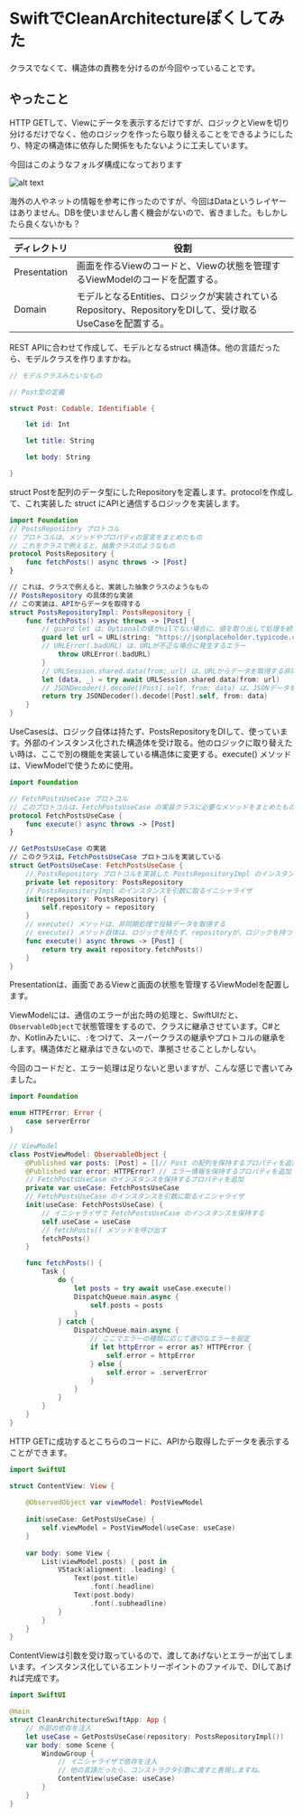 
# SwiftでCleanArchitectureぽくしてみた
クラスでなくて、構造体の責務を分けるのが今回やっていることです。

## やったこと
HTTP GETして、Viewにデータを表示するだけですが、ロジックとViewを切り分けるだけでなく、他のロジックを作ったら取り替えることをできるようにしたり、特定の構造体に依存した関係をもたないように工夫しています。

今回はこのようなフォルダ構成になっております

![alt text](<スクリーンショット 2024-06-24 21.48.54.png>)


海外の人やネットの情報を参考に作ったのですが、今回はDataというレイヤーはありません。DBを使いませんし書く機会がないので、省きました。もしかしたら良くないかも？

| ディレクトリ       | 役割                                                                      |
| ------------ | ----------------------------------------------------------------------- |
| Presentation | 画面を作るViewのコードと、Viewの状態を管理するViewModelのコードを配置する。                               |
| Domain       | モデルとなるEntities、ロジックが実装されているRepository、RepositoryをDIして、受け取るUseCaseを配置する。 |

REST APIに合わせて作成して、モデルとなるstruct 構造体。他の言語だったら、モデルクラスを作りますかね。

```swift
// モデルクラスみたいなもの

// Post型の定義

struct Post: Codable, Identifiable {

    let id: Int

    let title: String

    let body: String

}
```

struct Postを配列のデータ型にしたRepositoryを定義します。protocolを作成して、これ実装した struct にAPIと通信するロジックを実装します。

```swift
import Foundation
// PostsRepository プロトコル
// プロトコルは、メソッドやプロパティの宣言をまとめたもの
// これをクラスで例えると、抽象クラスのようなもの
protocol PostsRepository {
    func fetchPosts() async throws -> [Post]
}

// これは、クラスで例えると、実装した抽象クラスのようなもの
// PostsRepository の具体的な実装
// この実装は、APIからデータを取得する
struct PostsRepositoryImpl: PostsRepository {
    func fetchPosts() async throws -> [Post] {
        // guard let は、Optionalの値がnilでない場合に、値を取り出して処理を続けるための構文
        guard let url = URL(string: "https://jsonplaceholder.typicode.com/posts") else {
        // URLError(.badURL) は、URLが不正な場合に発生するエラー
            throw URLError(.badURL)
        }
        // URLSession.shared.data(from: url) は、URLからデータを取得する非同期処理
        let (data, _) = try await URLSession.shared.data(from: url)
        // JSONDecoder().decode([Post].self, from: data) は、JSONデータをPostの配列に変換する処理
        return try JSONDecoder().decode([Post].self, from: data)
    }
}
```

UseCasesは、ロジック自体は持たず、PostsRepositoryをDIして、使っています。外部のインスタンス化された構造体を受け取る。他のロジックに取り替えたい時は、ここで別の機能を実装している構造体に変更する。execute() メソッドは、ViewModelで使うために使用。

```swift
import Foundation

// FetchPostsUseCase プロトコル
// このプロトコルは、FetchPostsUseCase の実装クラスに必要なメソッドをまとめたもの
protocol FetchPostsUseCase {
    func execute() async throws -> [Post]
}

// GetPostsUseCase の実装
// このクラスは、FetchPostsUseCase プロトコルを実装している
struct GetPostsUseCase: FetchPostsUseCase {
    // PostsRepository プロトコルを実装した PostsRepositoryImpl のインスタンスを保持する
    private let repository: PostsRepository
    // PostsRepositoryImpl のインスタンスを引数に取るイニシャライザ
    init(repository: PostsRepository) {
        self.repository = repository
    }
    // execute() メソッドは、非同期処理で投稿データを取得する
    // execute() メソッド自体は、ロジックを持たず、repositoryが、ロジックを持つ
    func execute() async throws -> [Post] {
        return try await repository.fetchPosts()
    }
}
```

Presentationは、画面であるViewと画面の状態を管理するViewModelを配置します。　

ViewModelには、通信のエラーが出た時の処理と、SwiftUIだと、`ObservableObject`で状態管理をするので、クラスに継承させています。C#とか、Kotlinみたいに、`:`をつけて、スーパークラスの継承やプロトコルの継承をします。構造体だと継承はできないので、準拠させることしかしない。

今回のコードだと、エラー処理は足りないと思いますが、こんな感じで書いてみました。

```swift
import Foundation

enum HTTPError: Error {
    case serverError
}

// ViewModel
class PostViewModel: ObservableObject {
    @Published var posts: [Post] = []// Post の配列を保持するプロパティを追加
    @Published var error: HTTPError? // エラー情報を保持するプロパティを追加
    // FetchPostsUseCase のインスタンスを保持するプロパティを追加
    private var useCase: FetchPostsUseCase
    // FetchPostsUseCase のインスタンスを引数に取るイニシャライザ
    init(useCase: FetchPostsUseCase) {
        // イニシャライザで FetchPostsUseCase のインスタンスを保持する
        self.useCase = useCase
        // fetchPosts() メソッドを呼び出す
        fetchPosts()
    }

    func fetchPosts() {
        Task {
            do {
                let posts = try await useCase.execute()
                DispatchQueue.main.async {
                    self.posts = posts
                }
            } catch {
                DispatchQueue.main.async {
                    // ここでエラーの種類に応じて適切なエラーを設定
                    if let httpError = error as? HTTPError {
                        self.error = httpError
                    } else {
                        self.error = .serverError
                    }
                }
            }
        }
    }
}
```

HTTP GETに成功するとこちらのコードに、APIから取得したデータを表示することができます。
```swift
import SwiftUI

struct ContentView: View {
    
    @ObservedObject var viewModel: PostViewModel
    
    init(useCase: GetPostsUseCase) {
        self.viewModel = PostViewModel(useCase: useCase)
    }
    
    var body: some View {
        List(viewModel.posts) { post in
            VStack(alignment: .leading) {
                Text(post.title)
                    .font(.headline)
                Text(post.body)
                    .font(.subheadline)
            }
        }
    }
}
```

ContentViewは引数を受け取っているので、渡してあげないとエラーが出てしまいます。インスタンス化しているエントリーポイントのファイルで、DIしてあげれば完成です。

```swift
import SwiftUI

@main
struct CleanArchitectureSwiftApp: App {
    // 外部の依存を注入
    let useCase = GetPostsUseCase(repository: PostsRepositoryImpl())
    var body: some Scene {
        WindowGroup {
            // イニシャライザで依存を注入
            // 他の言語だったら、コンストラクタ引数に渡すと表現しますね。
            ContentView(useCase: useCase)
        }
    }
}
```